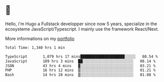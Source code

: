 # 👋 

Hello, i'm Hugo a Fullstack developper since now 5 years, specialize in the ecosysteme JavaScript/Typescript. I mainly use the framework React/Next.

More informations on my [portfolio](https://hcampos.fr)

<!--START_SECTION:waka-->

```txt
Total Time: 1,340 hrs 1 min

TypeScript       1,079 hrs 17 mins████████████████████░░░░░   80.54 %
JavaScript       109 hrs 3 mins  ██░░░░░░░░░░░░░░░░░░░░░░░   08.14 %
JSON             43 hrs 4 mins   ▓░░░░░░░░░░░░░░░░░░░░░░░░   03.21 %
PHP              16 hrs 12 mins  ▒░░░░░░░░░░░░░░░░░░░░░░░░   01.21 %
Bash             14 hrs 28 mins  ▒░░░░░░░░░░░░░░░░░░░░░░░░   01.08 %
```

<!--END_SECTION:waka-->
